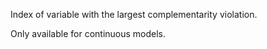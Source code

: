Index of variable with the largest complementarity violation.

Only available for continuous models.